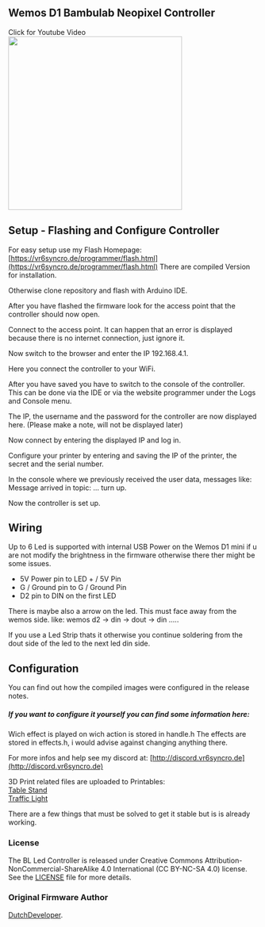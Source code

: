 ## Wemos D1 Bambulab Neopixel Controller

<p align="left">
Click for Youtube Video<br>
	<a href="https://youtu.be/bh6ZwIvbDFg"><img src="https://github.com/vr6syncro/BambulabLedController-Neopixel/blob/main/Projekt%20Files/Media/Pictures/Desktop%20Stand/20230608_003318.jpg?raw=true" width="350"></a>
</p>


## Setup - Flashing and Configure Controller

For easy setup use my Flash Homepage: [https://vr6syncro.de/programmer/flash.html](https://vr6syncro.de/programmer/flash.html)
There are compiled Version for installation.

Otherwise clone repository and flash with Arduino IDE.

After you have flashed the firmware look for the access point that the controller should now open.

Connect to the access point. It can happen that an error is displayed because there is no internet connection, just ignore it.

Now switch to the browser and enter the IP 192.168.4.1.

Here you connect the controller to your WiFi.

After you have saved you have to switch to the console of the controller.
This can be done via the IDE or via the website programmer under the Logs and Console menu.

The IP, the username and the password for the controller are now displayed here.
(Please make a note, will not be displayed later)

Now connect by entering the displayed IP and log in.

Configure your printer by entering and saving the IP of the printer, the secret and the serial number.

In the console where we previously received the user data, messages like: Message arrived in topic: ...
turn up.

Now the controller is set up.

## Wiring

Up to 6 Led is supported with internal USB Power on the Wemos D1 mini if u are not modify the brightness in the firmware otherwise there ther might be some issues.

- 5V Power pin to LED + / 5V Pin
- G / Ground pin to G / Ground Pin
- D2 pin to DIN on the first LED

There is maybe also a arrow on the led. This must face away from the wemos side. like: wemos d2 -> din -> dout -> din .....

If you use a Led Strip thats it otherwise you continue soldering from the dout side of the led to the next led din side.

## Configuration

You can find out how the compiled images were configured in the release notes.

#####  If you want to configure it yourself you can find some information here:
Wich effect is played on wich action is stored in handle.h
The effects are stored in effects.h, i would advise against changing anything there.

For more infos and help see my discord at: [http://discord.vr6syncro.de](http://discord.vr6syncro.de)

3D Print related files are uploaded to Printables: 
<br><a href="https://www.printables.com/de/model/501355-bambulab-status-indicator-table-stand">Table Stand</a> 
<br><a href="https://www.printables.com/de/model/499286-bambulab-neopixel-status-indicator">Traffic Light</a> <br>


There are a few things that must be solved to get it stable but is is already working.



### License

The BL Led Controller is released under Creative Commons Attribution-NonCommercial-ShareAlike 4.0 International (CC BY-NC-SA 4.0) license. See the [LICENSE](https://github.com/DutchDevelop/BambulabLedController/blob/main/LICENSE) file for more details.

### Original Firmware Author
[DutchDeveloper](https://dutchdevelop.com/).